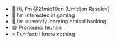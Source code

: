 - 👋 Hi, I’m @21mid10on (Umidjon Rasulov)
- 👀 I’m interested in gaming
- 🌱 I’m currently learning ethical hacking
- 😄 Pronouns: he/him
- ⚡ Fun fact: i know nothing

<!---
21mid10on/21mid10on is a ✨ special ✨ repository because its `README.md` (this file) appears on your GitHub profile.
You can click the Preview link to take a look at your changes.
--->
